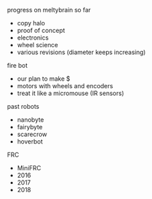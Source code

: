 progress on meltybrain so far
- copy halo
- proof of concept
- electronics
- wheel science
- various revisions (diameter keeps increasing)

fire bot
- our plan to make $
- motors with wheels and encoders
- treat it like a micromouse (IR sensors)

past robots
- nanobyte
- fairybyte
- scarecrow
- hoverbot

FRC
- MiniFRC
- 2016
- 2017
- 2018

